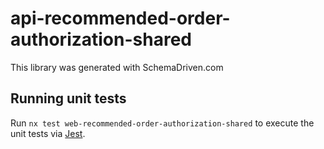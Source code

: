 
# api-recommended-order-authorization-shared

This library was generated with SchemaDriven.com

## Running unit tests

Run `nx test web-recommended-order-authorization-shared` to execute the unit tests via [Jest](https://jestjs.io).

